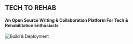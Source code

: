 ## TECH TO REHAB
#### An Open Source Writing & Collaboration Platform For Tech & Rehabilitation Enthusiasts

![Build & Deployment](https://github.com/the-write-grand-team/TechtoRehab/workflows/deploy%20to%20main%20server/badge.svg)
